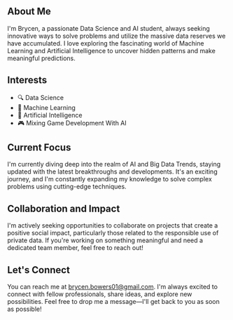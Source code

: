 ## About Me

I'm Brycen, a passionate Data Science and AI student, always seeking innovative ways to solve problems and utilize the massive data reserves we have accumulated. I love exploring the fascinating world of Machine Learning and Artificial Intelligence to uncover hidden patterns and make meaningful predictions.

## Interests

- 🔍 Data Science
- 🤖 Machine Learning
- 🧠 Artificial Intelligence
- 🎮 Mixing Game Development With AI

## Current Focus

I'm currently diving deep into the realm of AI and Big Data Trends, staying updated with the latest breakthroughs and developments. It's an exciting journey, and I'm constantly expanding my knowledge to solve complex problems using cutting-edge techniques.

## Collaboration and Impact

I'm actively seeking opportunities to collaborate on projects that create a positive social impact, particularly those related to the responsible use of private data. If you're working on something meaningful and need a dedicated team member, feel free to reach out!

## Let's Connect

You can reach me at brycen.bowers01@gmail.com. I'm always excited to connect with fellow professionals, share ideas, and explore new possibilities. Feel free to drop me a message—I'll get back to you as soon as possible!

<!---
BrycenAB/BrycenAB is a ✨ special ✨ repository because its `README.md` (this file) appears on your GitHub profile.
You can click the Preview link to take a look at your changes.
--->
